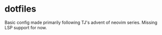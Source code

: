# dotfiles
Basic config made primarily following TJ's advent of neovim series. Missing LSP support for now.
